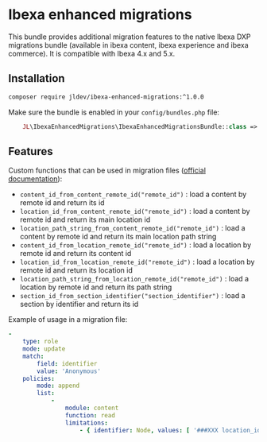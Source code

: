 # Ibexa enhanced migrations

This bundle provides additional migration features to the native Ibexa DXP migrations bundle (available in ibexa content, ibexa experience and ibexa commerce).
It is compatible with Ibexa 4.x and 5.x. 

## Installation

```bash
composer require jldev/ibexa-enhanced-migrations:^1.0.0
```

Make sure the bundle is enabled in your `config/bundles.php` file:

```php
    JL\IbexaEnhancedMigrations\IbexaEnhancedMigrationsBundle::class => ['all' => true],
```

## Features

Custom functions that can be used in migration files ([official documentation](https://doc.ibexa.co/en/5.0/content_management/data_migration/importing_data/#custom-functions)):

* `content_id_from_content_remote_id("remote_id")` : load a content by remote id and return its id
* `location_id_from_content_remote_id("remote_id")` : load a content by remote id and return its main location id
* `location_path_string_from_content_remote_id("remote_id")` : load a content by remote id and return its main location path string
* `content_id_from_location_remote_id("remote_id")` : load a location by remote id and return its content id
* `location_id_from_location_remote_id("remote_id")` : load a location by remote id and return its location id
* `location_path_string_from_location_remote_id("remote_id")` : load a location by remote id and return its path string
* `section_id_from_section_identifier("section_identifier")` : load a section by identifier and return its id

Example of usage in a migration file:

```yaml
-
    type: role
    mode: update
    match:
        field: identifier
        value: 'Anonymous'
    policies:
        mode: append
        list:
            -
                module: content
                function: read
                limitations:
                    - { identifier: Node, values: [ '###XXX location_id_from_content_remote_id("my_remote_id") XXX###' ] }
 
```

